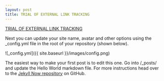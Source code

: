 ```yaml
---
layout: post
title: TRIAL OF EXTERNAL LINK TRACKING
---
```


<a href="http://www.facebook.com/" onclick="dataLayer.push({'testCategory': 'Works'});">TRIAL OF EXTERNAL LINK TRACKING</a>

Next you can update your site name, avatar and other options using the _config.yml file in the root of your repository (shown below).



![_config.yml]({{ site.baseurl }}/images/config.png)

The easiest way to make your first post is to edit this one. Go into /_posts/ and update the Hello World markdown file. For more instructions head over to the [Jekyll Now repository](https://github.com/barryclark/jekyll-now) on GitHub.
